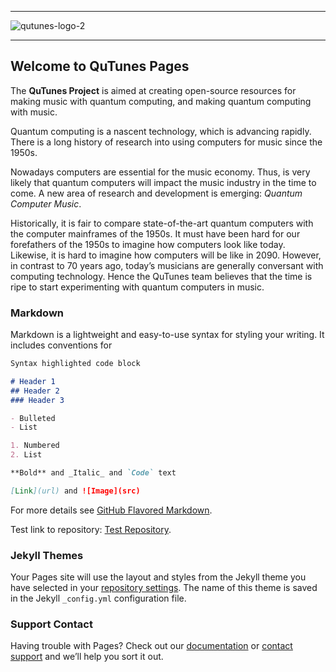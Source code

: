 ----------------

![qutunes-logo-2](https://user-images.githubusercontent.com/46610354/118302954-c7091c80-b4dc-11eb-88d3-81d064d1d71c.png)

----------------

## Welcome to QuTunes Pages

The **QuTunes Project** is aimed at creating open-source resources for making music with quantum computing, and making quantum computing with music.

Quantum computing is a nascent technology, which is advancing rapidly. There is a long history of research into using computers for music since the 1950s. 

Nowadays computers are essential for the music economy. Thus, is very likely that quantum computers will impact the music industry in the time to come. A new area of research and development is emerging: *Quantum Computer Music*.

Historically, it is fair to compare state-of-the-art quantum computers with the computer mainframes of the 1950s.  It must have been hard for our forefathers of the 1950s to imagine how computers look like today. Likewise, it is hard to imagine how computers will be like in 2090. However, in contrast to 70 years ago, today’s musicians are generally conversant with computing technology. Hence the QuTunes team believes that the time is ripe to start experimenting with quantum computers in music.






### Markdown

Markdown is a lightweight and easy-to-use syntax for styling your writing. It includes conventions for

```markdown
Syntax highlighted code block

# Header 1
## Header 2
### Header 3

- Bulleted
- List

1. Numbered
2. List

**Bold** and _Italic_ and `Code` text

[Link](url) and ![Image](src)
```

For more details see [GitHub Flavored Markdown](https://guides.github.com/features/mastering-markdown/).

Test link to repository: [Test Repository](https://github.com/iccmr-quantum/QuTunes).

### Jekyll Themes

Your Pages site will use the layout and styles from the Jekyll theme you have selected in your [repository settings](https://github.com/iccmr-quantum/iccmr-quantum.github.io/settings/pages). The name of this theme is saved in the Jekyll `_config.yml` configuration file.

### Support Contact

Having trouble with Pages? Check out our [documentation](https://docs.github.com/categories/github-pages-basics/) or [contact support](https://support.github.com/contact) and we’ll help you sort it out.
